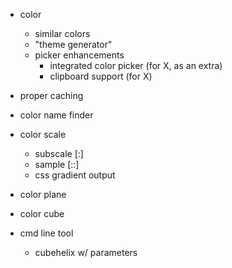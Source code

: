 - color
  - similar colors
  - "theme generator"
  - picker enhancements
    - integrated color picker (for X, as an extra)
    - clipboard support (for X)
- proper caching
- color name finder
- color scale
  - subscale [:]
  - sample [::]
  - css gradient output
- color plane
- color cube

- cmd line tool
  - cubehelix w/ parameters
